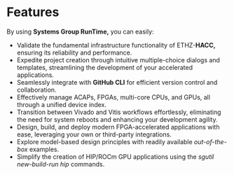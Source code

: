 # Features

By using **Systems Group RunTime,** you can easily:

* Validate the fundamental infrastructure functionality of ETHZ-**HACC,** ensuring its reliability and performance.
* Expedite project creation through intuitive multiple-choice dialogs and templates, streamlining the development of your accelerated applications.
* Seamlessly integrate with **GitHub CLI** for efficient version control and collaboration.
* Effectively manage ACAPs, FPGAs, multi-core CPUs, and GPUs, all through a unified device index.
* Transition between Vivado and Vitis workflows effortlessly, eliminating the need for system reboots and enhancing your development agility.
* Design, build, and deploy modern FPGA-accelerated applications with ease, leveraging your own or third-party integrations.
* Explore model-based design principles with readily available *out-of-the-box* examples.
* Simplify the creation of HIP/ROCm GPU applications using the *sgutil new-build-run hip* commands.

